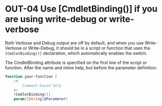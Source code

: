 # OUT-04 Use [CmdletBinding()] if you are using write-debug or write-verbose

Both Verbose and Debug output are off by default, and when you use Write-Verbose or Write-Debug, it should be in a script or function that uses the `[CmdletBinding()]` declaration, which automatically enables the switch.

The CmdletBinding attribute is specified on the first line of the script or function. After the name and inline help, but before the parameter definition:

```Powershell
function your-function {
    <#
        Comment-based help
    #>
    [CmdletBinding()]
    param([String]$Parameter)
```
